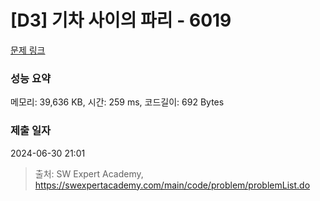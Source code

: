 # [D3] 기차 사이의 파리 - 6019 

[문제 링크](https://swexpertacademy.com/main/code/problem/problemDetail.do?contestProbId=AWajaTmaZw4DFAWM) 

### 성능 요약

메모리: 39,636 KB, 시간: 259 ms, 코드길이: 692 Bytes

### 제출 일자

2024-06-30 21:01



> 출처: SW Expert Academy, https://swexpertacademy.com/main/code/problem/problemList.do